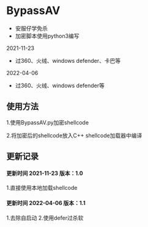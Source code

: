 # BypassAV

- 安服仔学免杀
- 加密脚本使用python3编写

2021-11-23
- 过360、火绒、windows defender、卡巴等

2022-04-06
- 过360、火绒、windows defender等

## 使用方法

1.使用BypassAV.py加密shellcode

2.将加密后的shellcode放入C++ shellcode加载器中编译

## 更新记录

#### 更新时间 2021-11-23 版本：1.0

1.直接使用本地加载shellcode

#### 更新时间 2022-04-06 版本：1.1

1.去除自启动
2.使用defer过杀软
